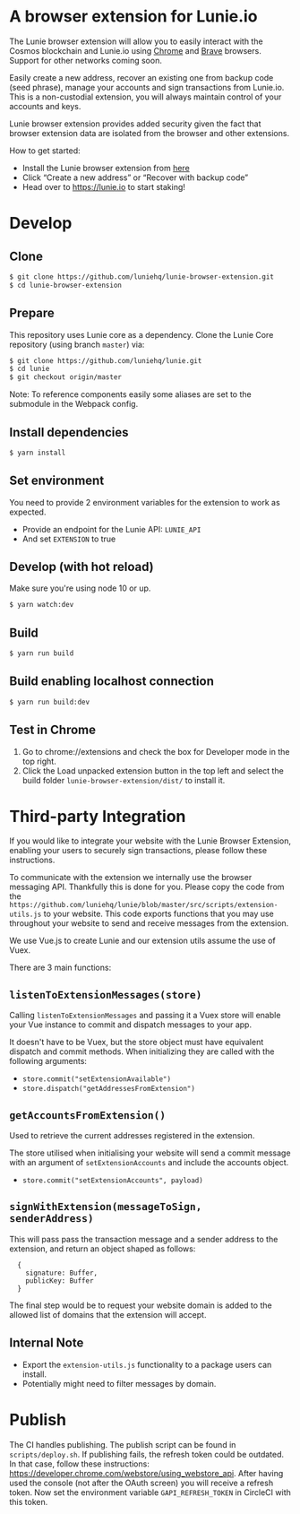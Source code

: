 # A browser extension for Lunie.io

The Lunie browser extension will allow you to easily interact with the Cosmos blockchain and Lunie.io using [Chrome](https://www.google.com/chrome/) and [Brave](https://brave.com/) browsers. Support for other networks coming soon.

Easily create a new address, recover an existing one from backup code (seed phrase), manage your accounts and sign transactions from Lunie.io. This is a non-custodial extension, you will always maintain control of your accounts and keys. 

Lunie browser extension provides added security given the fact that browser extension data are isolated from the browser and other extensions.

How to get started:

- Install the Lunie browser extension from [here](https://chrome.google.com/webstore/detail/lunie-browser-extension/hbaijkfbhhdhhjdfbpdafkjimohblhgf)
- Click “Create a new address” or “Recover with backup code”
- Head over to https://lunie.io to start staking!

# Develop

## Clone

```bash
$ git clone https://github.com/luniehq/lunie-browser-extension.git
$ cd lunie-browser-extension
```

## Prepare

This repository uses Lunie core as a dependency. Clone the Lunie Core repository (using branch `master`) via:

```bash
$ git clone https://github.com/luniehq/lunie.git
$ cd lunie
$ git checkout origin/master
```

Note: To reference components easily some aliases are set to the submodule in the Webpack config.

## Install dependencies

```bash
$ yarn install
```

## Set environment

You need to provide 2 environment variables for the extension to work as expected. 

- Provide an endpoint for the Lunie API: `LUNIE_API`
- And set `EXTENSION` to true

## Develop (with hot reload)

Make sure you're using node 10 or up.

```bash
$ yarn watch:dev
```

## Build

```bash
$ yarn run build
```

## Build enabling localhost connection

```bash
$ yarn run build:dev
```

## Test in Chrome

1. Go to chrome://extensions and check the box for Developer mode in the top right.
2. Click the Load unpacked extension button in the top left and select the build folder `lunie-browser-extension/dist/` to install it.

# Third-party Integration

If you would like to integrate your website with the Lunie Browser Extension, enabling your users to securely sign transactions, please follow these instructions.

To communicate with the extension we internally use the browser messaging API. Thankfully this is done for you. Please copy the code from the `https://github.com/luniehq/lunie/blob/master/src/scripts/extension-utils.js` to your website. This code exports functions that you may use throughout your website to send and receive messages from the extension.

We use Vue.js to create Lunie and our extension utils assume the use of Vuex.

There are 3 main functions:

## `listenToExtensionMessages(store)`
Calling `listenToExtensionMessages` and passing it a Vuex store will enable your Vue instance to commit and dispatch messages to your app.

It doesn't have to be Vuex, but the store object must have equivalent dispatch and commit methods. When initializing they are called with the following arguments:

- `store.commit("setExtensionAvailable")`
- `store.dispatch("getAddressesFromExtension")`

## `getAccountsFromExtension()`
Used to retrieve the current addresses registered in the extension.

The store utilised when initialising your website will send a commit message with an argument of `setExtensionAccounts` and include the accounts object.

- `store.commit("setExtensionAccounts", payload)`

## `signWithExtension(messageToSign, senderAddress)`
This will pass pass the transaction message and a sender address to the extension, and return an object shaped as follows:

```
  {
    signature: Buffer,
    publicKey: Buffer
  }
```

The final step would be to request your website domain is added to the allowed list of domains that the extension will accept.

## Internal Note
- Export the `extension-utils.js` functionality to a package users can install.
- Potentially might need to filter messages by domain.

# Publish

The CI handles publishing. The publish script can be found in `scripts/deploy.sh`.
If publishing fails, the refresh token could be outdated. In that case, follow these instructions: https://developer.chrome.com/webstore/using_webstore_api. After having used the console (not after the OAuth screen) you will receive a refresh token. Now set the environment variable `GAPI_REFRESH_TOKEN` in CircleCI with this token.
